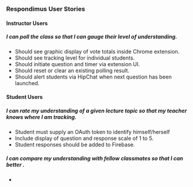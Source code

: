 ### Respondimus User Stories

#### Instructor Users

##### I can poll the class so that I can gauge their level of understanding.
* Should see graphic display of vote totals inside Chrome extension.
* Should see tracking level for individual students.
* Should initiate question and timer via extension UI.
* Should reset or clear an existing polling result.
* Should alert students via HipChat when next question has been launched. 

#### Student Users

##### I can rate my understanding of a given lecture topic so that my teacher knows where I am tracking.
* Student must supply an OAuth token to identify himself/herself
* Include display of question and response scale of 1 to 5. 
* Student responses should be added to Firebase. 

##### I can compare my understanding with fellow classmates so that I can better .
* 
